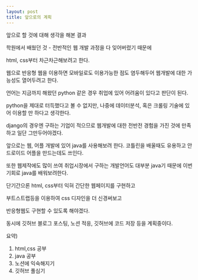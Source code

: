 ```yaml
---
layout: post
title: 앞으로의 계획 
---
```


앞으로 할 것에 대해 생각을 해본 결과

학원에서 배웠던 것 - 전반적인 웹 개발 과정을 다 잊어버렸기 때문에

html, css부터 차근차근해보려고 한다.

웹으로 반응형 웹을 이용하면 모바일로도 이용가능한 점도 염두해두어 웹개발에 대한 가능성도 열어두려고 한다.

언어는 지금까지 해왔던 python 같은 경우 취업에 있어 어려움이 있다고 판단이 된다.

python을 제대로 터득했다고 볼 수 없지만, 나중에 데이터분석, 혹은 크롤링 기술에 있어 이용할 만 하다고 생각한다.

django의 경우엔 구하는 기업이 적으므로 웹개발에 대한 전반전 경험을 가진 것에 만족하고 일단 그만두어야겠다.

앞으로는 웹, 어플 개발에 있어 java를 사용해보려 한다. 코틀린을 배울때도 유용하고 안드로이드 어플을 만드는데도 쓰인다.

또한 웹제작에도 많이 쓰여 취업시장에서 구하는 개발언어도 대부분 java기 때문에 이번 기회로 java를 배워보려한다.

단기간으론 html, css부터 익혀 간단한 웹페이지를 구현하고 

부트스트랩등을 이용하여 css 디자인을 더 신경써보고

반응형웹도 구현할 수 있도록 해야겠다.

동시에 깃허브 블로그 포스팅, 노션 적응, 깃허브에 코드 저장 등을 계획중이다. 

요약)
1. html,css 공부
2. java 공부
3. 노션에 익숙해지기
4. 깃허브 풀심기